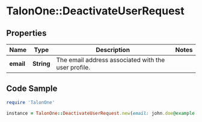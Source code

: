 # TalonOne::DeactivateUserRequest

## Properties

Name | Type | Description | Notes
------------ | ------------- | ------------- | -------------
**email** | **String** | The email address associated with the user profile. | 

## Code Sample

```ruby
require 'TalonOne'

instance = TalonOne::DeactivateUserRequest.new(email: john.doe@example.com)
```


